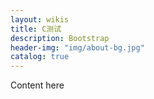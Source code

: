 ```yaml
---
layout: wikis
title: C测试
description: Bootstrap
header-img: "img/about-bg.jpg"
catalog: true
---
```


Content here

